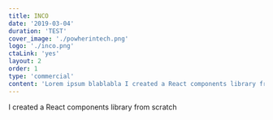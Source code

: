 ```yaml
---
title: INCO
date: '2019-03-04'
duration: 'TEST'
cover_image: './powherintech.png'
logo: './inco.png'
ctaLink: 'yes'
layout: 2
order: 1
type: 'commercial'
content: 'Lorem ipsum blablabla I created a React components library from scratchI created a React components library from scratchI created a React components library from scratchI created a React components library from scratch'
---
```


I created a React components library from scratch
